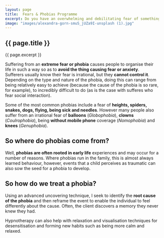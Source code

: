 ```yaml
---
layout: page
title:  Fears & Phobias Programme
excerpt: Do you have an overwhelming and debilitating fear of something? An object or place or situation, perhaps? Do you avoid taking foreign holidays because you hate flying? Do you experience palpitations when you see a balloon, clown or dog? Do you find you can't eat or speak in front of others? Would you describe yourself as 'terrified' of the dentist? If so, then you are not alone; it is estimated there are around 10 million such suffers in the UK alone.
image: "images/alexandra-gorn-smuS_jUZa9I-unsplash (1).jpg"
---
```

## {{ page.title }}

{{ page.excerpt }}

Suffering from an **extreme fear or phobia** causes people to organise their life in such a way so as to **avoid the thing causing fear or anxiety**.  Sufferers usually know their fear is irrational, but they **cannot control it**. Depending on the type and nature of the phobia, doing this can range from being relatively easy to achieve (because the cause of the phobia is so rare, for example), to incredibly difficult to do (as is the case with sufferes who fear social interaction).

Some of the most common phobias include a fear of **heights, spiders, snakes, dogs, flying, being sick and needles**. However many people also suffer from an irrational fear of **balloons** (*Globophobia*), **clowns** (*Coulrophobia*), being **without mobile phone** coverage (*Nomophobia*) and **knees** (*Genuphobia*).

## So where do phobias come from?

Well, **phobias are often rooted in early life** experiences and may occur for a number of reasons. Where phobias run in the family, this is almost always learned behaviour, however, events that a child perceives as traumatic can also sow the seed for a phobia to develop.

## So how do we treat a phobia?

Using an advanced uncovering technique, I seek to identify the **root cause of the phobia** and then reframe the event to enable the individual to feel differently about the cause. Often, the client discovers a memory they never knew they had.

Hypnotherapy can also help with relaxation and visualisation techniques for desensitisation and forming new habits such as being more calm and relaxed.
